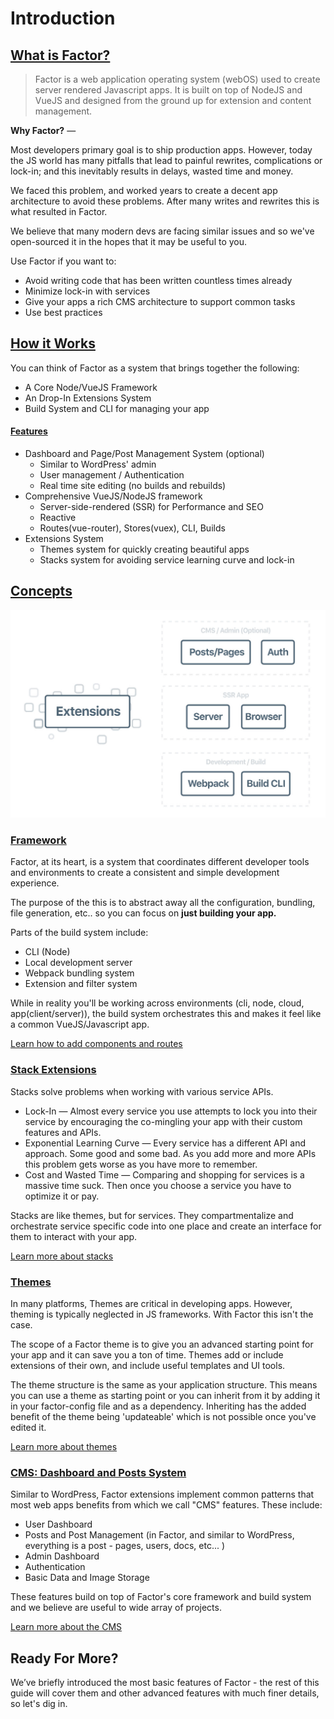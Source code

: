 # Introduction
 
## [What is Factor?](#what-is-factor)
> Factor is a web application operating system (webOS) used to create server rendered Javascript apps. It is built on top of NodeJS and VueJS and designed from the ground up for extension and content management.  


**Why Factor?** &mdash; 


Most developers primary goal is to ship production apps. However, today the JS world has many pitfalls that lead to painful rewrites, complications or lock-in; and this inevitably results in delays, wasted time and money. 

We faced this problem, and worked years to create a decent app architecture to avoid these problems. After many writes and rewrites this is what resulted in Factor.

We believe that many modern devs are facing similar issues and so we've open-sourced it in the hopes that it may be useful to you. 

Use Factor if you want to: 
- Avoid writing code that has been written countless times already
- Minimize lock-in with services
- Give your apps a rich CMS architecture to support common tasks
- Use best practices


## [How it Works](#how-it-works)

You can think of Factor as a system that brings together the following:

- A Core Node/VueJS Framework
- An Drop-In Extensions System
- Build System and CLI for managing your app


#### [Features](#features)

- Dashboard and Page/Post Management System (optional)
  - Similar to WordPress' admin
  - User management / Authentication
  - Real time site editing (no builds and rebuilds)
- Comprehensive VueJS/NodeJS framework
  - Server-side-rendered (SSR) for Performance and SEO
  - Reactive 
  - Routes(vue-router), Stores(vuex), CLI, Builds
- Extensions System
  - Themes system for quickly creating beautiful apps
  - Stacks system for avoiding service learning curve and lock-in


## [Concepts](#concepts)

![Factor Schema](./diagram.jpg)

### [Framework](#build)

Factor, at its heart, is a system that coordinates different developer tools and environments to create a consistent and simple development experience. 

The purpose of the this is to abstract away all the configuration, bundling, file generation, etc.. so you can focus on **just building your app.**

Parts of the build system include: 
- CLI (Node)
- Local development server
- Webpack bundling system
- Extension and filter system

While in reality you'll be working across environments (cli, node, cloud, app(client/server)), the build system orchestrates this and makes it feel like a common VueJS/Javascript app.

[Learn how to add components and routes](./framework)

### [Stack Extensions](#stacks)

Stacks solve problems when working with various service APIs. 
- Lock-In &mdash; Almost every service you use attempts to lock you into their service by encouraging the co-mingling your app with their custom features and APIs. 
- Exponential Learning Curve &mdash; Every service has a different API and approach. Some good and some bad. As you add more and more APIs this problem gets worse as you have more to remember.
- Cost and Wasted Time &mdash; Comparing and shopping for services is a massive time suck. Then once you choose a service you have to optimize it or pay.

Stacks are like themes, but for services. They compartmentalize and orchestrate service specific code into one place and create an interface for them to interact with your app. 

[Learn more about stacks](./stacks)


### [Themes](#themes)

In many platforms, Themes are critical in developing apps. However, theming is typically neglected in JS frameworks. With Factor this isn't the case. 

The scope of a Factor theme is to give you an advanced starting point for your app and it can save you a ton of time. Themes add or include extensions of their own, and include useful templates and UI tools.

The theme structure is the same as your application structure. This means you can use a theme as starting point or you can inherit from it by adding it in your factor-config file and as a dependency. Inheriting has the added benefit of the theme being 'updateable' which is not possible once you've edited it. 

[Learn more about themes](./themes)

### [CMS: Dashboard and Posts System](#cms)

Similar to WordPress, Factor extensions implement common patterns that most web apps benefits from which we call "CMS" features. These include: 

- User Dashboard
- Posts and Post Management (in Factor, and similar to WordPress, everything is a post - pages, users, docs, etc... )
- Admin Dashboard 
- Authentication
- Basic Data and Image Storage

These features build on top of Factor's core framework and build system and we believe are useful to wide array of projects.

[Learn more about the CMS](./cms)
 
## Ready For More?

We’ve briefly introduced the most basic features of Factor - the rest of this guide will cover them and other advanced features with much finer details, so let's dig in.